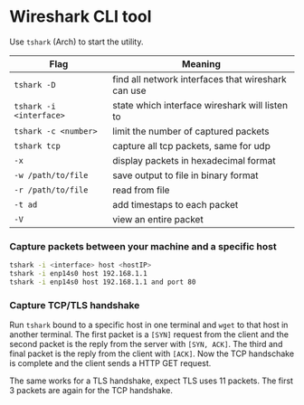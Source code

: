 # Wireshark CLI tool

Use `tshark` (Arch) to start the utility.

Flag | Meaning
--- | ---
`tshark -D` | find all network interfaces that wireshark can use
`tshark -i <interface>` | state which interface wireshark will listen to
`tshark -c <number>` | limit the number of captured packets
`tshark tcp` | capture all tcp packets, same for udp
`-x` | display packets in hexadecimal format
`-w /path/to/file` | save output to file in binary format
`-r /path/to/file` | read from file
`-t ad` | add timestaps to each packet
`-V` | view an entire packet

### Capture packets between your machine and a specific host

```sh
tshark -i <interface> host <hostIP>
tshark -i enp14s0 host 192.168.1.1
tshark -i enp14s0 host 192.168.1.1 and port 80
```

### Capture TCP/TLS handshake

Run `tshark` bound to a specific host in one terminal and `wget` to that host in another terminal.
The first packet is a `[SYN]` request from the client and the second packet is the reply from the server with `[SYN, ACK]`.
The third and final packet is the reply from the client with `[ACK]`. Now the TCP handschake is complete and the client sends a HTTP GET request.

The same works for a TLS handshake, expect TLS uses 11 packets.
The first 3 packets are again for the TCP handshake.
